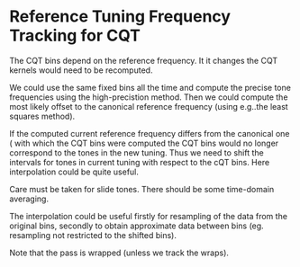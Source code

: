 # Reference Tuning Frequency Tracking for CQT

The CQT bins depend on the reference frequency. It it changes the CQT kernels would need to be recomputed.

We could use the same fixed bins all the time and compute the precise tone frequencies using the high-precistion method. Then we could compute the most likely offset to the canonical reference frequency (using e.g..the least squares method).

If the computed current reference frequency differs from the canonical one ( with which the CQT bins were computed the CQT bins would no longer correspond to the tones in the new tuning. Thus we need to shift the intervals for tones in current tuning with respect to the cQT bins. Here interpolation could be quite useful.

Care must be taken for slide tones. There should be some time-domain averaging.

The interpolation could be useful firstly for resampling of the data from the original bins, secondly to obtain approximate data between bins (eg. resampling not restricted to the shifted bins).

Note that the pass is wrapped (unless we track the wraps).
